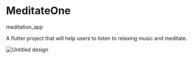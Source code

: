 # MeditateOne
meditation_app

A flutter project that will help users to listen to relaxing music and meditate.

![Untitled design](https://user-images.githubusercontent.com/78756272/142767648-6ffa0000-7a38-49fc-92fb-e78d39a93a44.png)
